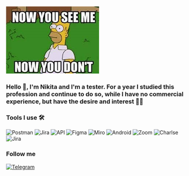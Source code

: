 ![Header](https://github.com/nikitagomozov/nikitagomozov/blob/main/asessc/images%20(2).jpg)

### Hello 👋, I'm Nikita and I'm a tester. For a year I studied this profession and continue to do so, while I have no commercial experience, but have the desire and interest 🏌️‍♂️

### Tools I use 🛠
![Postman](https://img.shields.io/badge/-Postman-white?style=for-the-badge&logo=Postman)
![Jira](https://img.shields.io/badge/-Jira-blue?style=for-the-badge&logo=Jira)
![API](https://img.shields.io/badge/-API-red?style=for-the-badge)
![Figma](https://img.shields.io/badge/-Figma-inactive?style=for-the-badge&logo=Figma)
![Miro](https://img.shields.io/badge/-Miro-yellow?style=for-the-badge&logo=Miro)
![Android](https://img.shields.io/badge/-Android.Studio-black?style=for-the-badge&logo=Android)
![Zoom](https://img.shields.io/badge/-Zoom-yelllowgreen?style=for-the-badge&logo=Zoom)
![Charlse](https://img.shields.io/badge/-Charles-blue?style=for-the-badge&logo=Charles)
![Jira](https://img.shields.io/badge/-SQL-black?style=for-the-badge&logo=mysql)

### Follow me
[![Telegram](https://img.shields.io/badge/-Telegram-black?style=for-the-badge&logo=Telegram)](https://t.me/gomozovns)